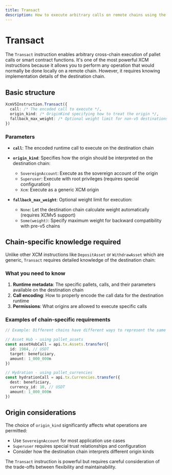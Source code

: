 ```yaml
---
title: Transact
description: How to execute arbitrary calls on remote chains using the Transact instruction.
---
```


# Transact

The `Transact` instruction enables arbitrary cross-chain execution of pallet calls or smart contract functions.
It's one of the most powerful XCM instructions because it allows you to perform any operation that would normally be done locally on a remote chain.
However, it requires knowing implementation details of the destination chain.

## Basic structure

```typescript
XcmV5Instruction.Transact({
  call: /* The encoded call to execute */,
  origin_kind: /* OriginKind specifying how to treat the origin */,
  fallback_max_weight: /* Optional weight limit for non-v5 destinations */,
})
```

### Parameters

- **`call`**: The encoded runtime call to execute on the destination chain

- **`origin_kind`**: Specifies how the origin should be interpreted on the destination chain:

  - `SovereignAccount`: Execute as the sovereign account of the origin
  - `Superuser`: Execute with root privileges (requires special configuration)
  - `Xcm`: Execute as a generic XCM origin

- **`fallback_max_weight`**: Optional weight limit for execution:

  - `None`: Let the destination chain calculate weight automatically (requires XCMv5 support)
  - `Some(weight)`: Specify maximum weight for backward compatibility with pre-v5 chains

## Chain-specific knowledge required

Unlike other XCM instructions like `DepositAsset` or `WithdrawAsset` which are generic, `Transact` requires detailed knowledge of the destination chain:

### What you need to know

1. **Runtime metadata**: The specific pallets, calls, and their parameters available on the destination chain
2. **Call encoding**: How to properly encode the call data for the destination runtime
3. **Permissions**: What origins are allowed to execute specific calls

### Examples of chain-specific requirements

```typescript
// Example: Different chains have different ways to represent the same operation

// Asset Hub - using pallet_assets
const assetHubCall = api.tx.Assets.transfer({
  id: 1984, // USDT
  target: beneficiary,
  amount: 1_000_000n
})

// Hydration - using pallet_currencies
const hydrationCall = api.tx.Currencies.transfer({
  dest: beneficiary,
  currency_id: 10, // USDT
  amount: 1_000_000n
})
```

## Origin considerations

The choice of `origin_kind` significantly affects what operations are permitted:

- Use `SovereignAccount` for most application use cases
- `Superuser` requires special trust relationships and configuration
- Consider how the destination chain interprets different origin kinds

The `Transact` instruction is powerful but requires careful consideration of the trade-offs between flexibility and maintainability.
